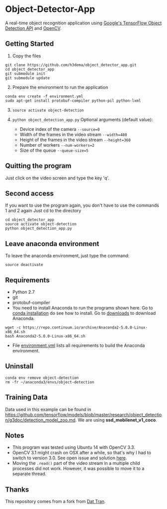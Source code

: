 # Object-Detector-App

A real-time object recognition application using [Google's TensorFlow Object Detection API](https://github.com/tensorflow/models/tree/master/object_detection) and [OpenCV](http://opencv.org/).

## Getting Started
1. Copy the files
```
git clone https://github.com/h3dema/object_detector_app.git
cd object_detector_app
git submodule init
git submodule update
```

2. Prepare the environment to run the application
```
conda env create -f environment.yml
sudo apt-get install protobuf-compiler python-pil python-lxml
```

3. `source activate object-detection`

4. `python object_detection_app.py`
    Optional arguments (default value):
    * Device index of the camera `--source=0`
    * Width of the frames in the video stream `--width=480`
    * Height of the frames in the video stream `--height=360`
    * Number of workers `--num-workers=2`
    * Size of the queue `--queue-size=5`

## Quitting the program

Just click on the video screen and type the key 'q'.

## Second access

If you want to use the program again, you don't have to use the commands 1 and 2 again
Just cd to the directory
```
cd object_detector_app
source activate object-detection
python object_detection_app.py
```

## Leave anaconda environment ##

To leave the anaconda environment, just type the command:
```
source deactivate
```

## Requirements

* Python 2.7
* git
* protobuf-compiler
* You need to install Anaconda to run the programs shown here. Go to [conda installation](https://conda.io/docs/user-guide/install/index.html) do see how to install. Go to [downloads](https://www.anaconda.com/download/) to download Anaconda.
```
wget -c https://repo.continuum.io/archive/Anaconda2-5.0.0-Linux-x86_64.sh
bash Anaconda2-5.0.0-Linux-x86_64.sh
```
* File [environment.yml](https://github.com/h3dema/object_detector_app/blob/master/environment.yml) lists all requirements to build the Anaconda environment.

## Uninstall ##

```
conda env remove object-detection
rm -fr ~/anaconda3/envs/object-detection
```

## Training Data ##

Data used in this example can be found in https://github.com/tensorflow/models/blob/master/research/object_detection/g3doc/detection_model_zoo.md. We are using **ssd_mobilenet_v1_coco**.

## Notes
- This program was tested using Ubuntu 14 with OpenCV 3.3.
- OpenCV 3.1 might crash on OSX after a while, so that's why I had to switch to version 3.0. See open issue and solution [here](https://github.com/opencv/opencv/issues/5874).
- Moving the `.read()` part of the video stream in a multiple child processes did not work. However, it was possible to move it to a separate thread.

## Thanks

This repository comes from a fork from [Dat Tran](http://www.dat-tran.com/).
